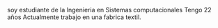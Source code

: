 
soy estudiante de la Ingenieria en Sistemas computacionales 
Tengo 22 años
Actualmente trabajo en una fabrica textil.
